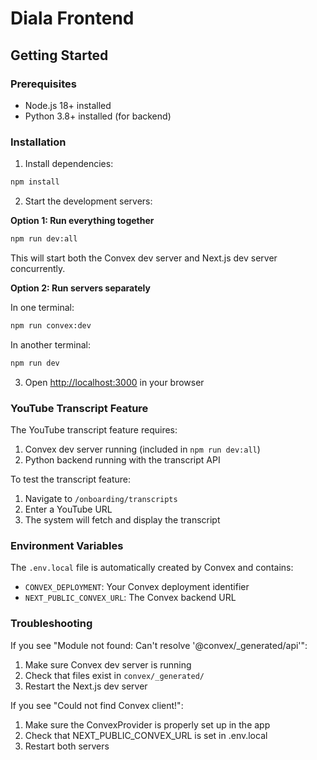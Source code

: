 # Diala Frontend

## Getting Started

### Prerequisites
- Node.js 18+ installed
- Python 3.8+ installed (for backend)

### Installation

1. Install dependencies:
```bash
npm install
```

2. Start the development servers:

**Option 1: Run everything together**
```bash
npm run dev:all
```

This will start both the Convex dev server and Next.js dev server concurrently.

**Option 2: Run servers separately**

In one terminal:
```bash
npm run convex:dev
```

In another terminal:
```bash
npm run dev
```

3. Open [http://localhost:3000](http://localhost:3000) in your browser

### YouTube Transcript Feature

The YouTube transcript feature requires:
1. Convex dev server running (included in `npm run dev:all`)
2. Python backend running with the transcript API

To test the transcript feature:
1. Navigate to `/onboarding/transcripts`
2. Enter a YouTube URL
3. The system will fetch and display the transcript

### Environment Variables

The `.env.local` file is automatically created by Convex and contains:
- `CONVEX_DEPLOYMENT`: Your Convex deployment identifier
- `NEXT_PUBLIC_CONVEX_URL`: The Convex backend URL

### Troubleshooting

If you see "Module not found: Can't resolve '@convex/_generated/api'":
1. Make sure Convex dev server is running
2. Check that files exist in `convex/_generated/`
3. Restart the Next.js dev server

If you see "Could not find Convex client!":
1. Make sure the ConvexProvider is properly set up in the app
2. Check that NEXT_PUBLIC_CONVEX_URL is set in .env.local
3. Restart both servers